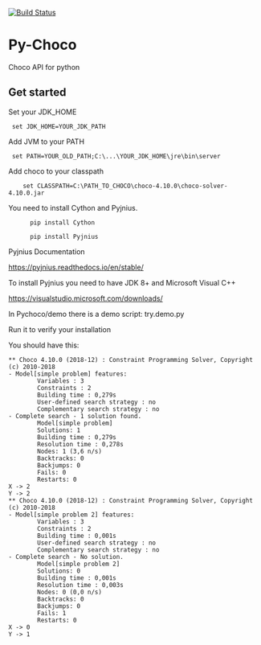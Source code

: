 [![Build Status](https://travis-ci.com/FourmiPanda/py-choco.svg?branch=master)](https://travis-ci.com/FourmiPanda/py-choco)
# Py-Choco
Choco API for python

## Get started 
Set your JDK_HOME

```shell
 set JDK_HOME=YOUR_JDK_PATH
```

Add JVM to your PATH

```shell
 set PATH=YOUR_OLD_PATH;C:\...\YOUR_JDK_HOME\jre\bin\server
```

Add choco to your classpath

```shell
    set CLASSPATH=C:\PATH_TO_CHOCO\choco-4.10.0\choco-solver-4.10.0.jar
```

You need to install Cython and Pyjnius. 

```shell
      pip install Cython
```

```shell
      pip install Pyjnius
```

Pyjnius Documentation

https://pyjnius.readthedocs.io/en/stable/

To install Pyjnius you need to have JDK 8+ and Microsoft Visual C++

https://visualstudio.microsoft.com/downloads/


In Pychoco/demo there is a demo script: try.demo.py

Run it to verify your installation

You should have this:

```shell
** Choco 4.10.0 (2018-12) : Constraint Programming Solver, Copyright (c) 2010-2018
- Model[simple problem] features:
        Variables : 3
        Constraints : 2
        Building time : 0,279s
        User-defined search strategy : no
        Complementary search strategy : no
- Complete search - 1 solution found.
        Model[simple problem]
        Solutions: 1
        Building time : 0,279s
        Resolution time : 0,278s
        Nodes: 1 (3,6 n/s)
        Backtracks: 0
        Backjumps: 0
        Fails: 0
        Restarts: 0
X -> 2
Y -> 2
** Choco 4.10.0 (2018-12) : Constraint Programming Solver, Copyright (c) 2010-2018
- Model[simple problem 2] features:
        Variables : 3
        Constraints : 2
        Building time : 0,001s
        User-defined search strategy : no
        Complementary search strategy : no
- Complete search - No solution.
        Model[simple problem 2]
        Solutions: 0
        Building time : 0,001s
        Resolution time : 0,003s
        Nodes: 0 (0,0 n/s)
        Backtracks: 0
        Backjumps: 0
        Fails: 1
        Restarts: 0
X -> 0
Y -> 1

```
